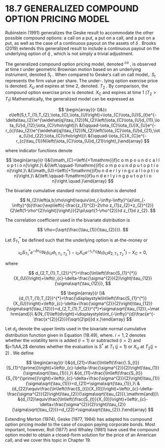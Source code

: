 # 18.7 GENERALIZED COMPOUND OPTION PRICING MODEL

Rubinstein (1991) generalizes the Geske result to accommodate the other possible compound options: a call on a put, a put on a call, and a put on a put, as well as the case of a continuous payout on the assets of $\delta$ . Brooks (2019) extends this generalized result to include a continuous payout on the underlying option of $\widehat{q}$ , which is not simply a trivial adjustment.

The generalized compound option pricing model, denoted $^{c o}$ , is observed at time $t$ under geometric Brownian motion based on an underlying instrument, denoted $S_{t}$ . When compared to Geske's call on call model,. $S_{t}$ represents the firm value per share. The under-. lying option exercise price is denoted. $X_{U}$ and expires at time 2, denoted. $T_{2}$ . By comparison, the compound option exercise price is denoted. $X_{\mathrm{{C}}}$ and expires at time 1 $(T_{2}>T_{1})$ Mathematically, the generalized model can be expressed as

$$
\begin{array}{r l}&{c o\left(S,t,T_{1},T_{2},\iota_{C},\iota_{U}\right)=\iota_{C}\iota_{U}S_{t}e^{-\delta\tau_{2}}e^{\widehat{q}\tau_{12}}N_{2}\left(\iota_{C}\iota_{U}d_{11},\iota_{U}d_{12};\iota_{C}\rho\right)}\ &{\qquad-\iota_{C}\iota_{U}X_{U}e^{-r_{c}\tau_{2}}e^{\widehat{q}\tau_{12}}N_{2}\left(\iota_{C}\iota_{U}d_{21},\iota_{U}d_{22};\iota_{C}\rho\right)}\ &{\qquad-\iota_{C}X_{C}e^{-r_{c}\tau_{1}}N\left(\iota_{C}\iota_{U}d_{21}\right),}\end{array}
$$

where indicator functions denote

$$
\begin{array}{r l}&{\imath_{C}=\left\{+1\mathrm{{if}c o m p o u n d c a l l o p t i o n}\right.}\ &{\left.\qquad-1\mathrm{{if}c o m p o u n d p u t o p t i o n}\right.}\ &{\imath_{U}=\left\{+1\mathrm{{if}u n d e r l y i n g c a l l o p t i o n}\right.}\ &{\left.\qquad-1\mathrm{{if}u n d e r l y i n g p u t o p t i o n}\right.\quad.}\end{array}
$$

The bivariate cumulative standard normal distribution is denoted

$$
N_{2}\left(a,b;\rho\right)\equiv\int_{-\infty-\infty}^{a}\int_{-\infty}^{b}\frac{\exp\left\{-\frac{z_{1}^{2}-2\rho z_{1}z_{2}+z_{2}^{2}}{2\left(1-\rho^{2}\right)}\right\}}{2\pi\sqrt{1-\rho^{2}}}d z_{1}d z_{2}.
$$

The correlation coefficient used in the bivariate distribution is

$$
\rho={\sqrt{\frac{\tau_{1}}{\tau_{2}}}}.
$$

Let $S_{T_{1}}^{*}$ be defined such that the underlying option is at-the-money or

$$
\iota_{U}S_{T_{1}}^{*}e^{-\delta\tau_{12}}N_{1}\left(\iota_{U}d_{1,T_{1},T_{2}}^{*}\right)-\iota_{U}X_{U}e^{-r_{c}\tau_{12}}N_{1}\left(\iota_{U}d_{2,T_{1},T_{2}}^{*}\right)-X_{C}=0,
$$

where

$$
d_{2,T_{1},T_{2}}^{*}=\frac{\ln\left(\frac{S_{1}^{*}}{X_{U}}\right)+\left(r_{c}-\delta-\frac{\sigma^{2}}{2}\right)\tau_{12}}{\sigma\sqrt{\tau_{12}}},
$$

$$
\begin{array}{r l}&{d_{1,T_{1},T_{2}}^{*}=\frac{\displaystyle\ln\left(\frac{S_{1}^{*}}{X_{U}}\right)+\left(r_{c}-\delta+\frac{\sigma^{2}}{2}\right)\tau_{12}}{\sigma\sqrt{\tau_{12}}}=d_{2,T_{1},T_{2}}^{*}+\sigma\sqrt{\tau_{12}},~\mathrm{and}}\ &{N_{1}\left(d\right)=\displaystyle\int_{-\infty}^{d}\frac{e^{-\frac{x^{2}}{2}}}{\sqrt{2\pi}}d x.}\end{array}
$$

Let $d_{i j}$ denote the upper limits used in the bivariate normal cumulative distribution function given in Equation (18.49), where. $i=1{,}2$ denotes whether the volatility term is added $(i=1)$ or subtracted $(i=2)$ and $j=1\AA,2$ denotes whether the evaluation is $S^{*}$ at $T_{1}$ $(j=1)$ or $X_{U}$ at $T_{2}(j=2)$ . We define

$$
\begin{array}{r l}&{d_{21}=\frac{\ln\left(\frac{\ S_{t}}{S_{1}^{\prime}}\right)+\left(r_{c}-\delta-\frac{\sigma^{2}}{2}\right)\tau_{1}}{\sigma\sqrt{\tau_{1}}},}\ &{d_{11}=\frac{\ln\left(\frac{S_{t}}{S_{1}^{\prime}}\right)+\left(r_{c}-\delta+\frac{\sigma^{2}}{2}\right)\tau_{1}}{\sigma\sqrt{\tau_{1}}}=d_{21}+\sigma\sqrt{\tau_{1}},}\ &{d_{22}\equiv\frac{\ln\left(\frac{S_{t}}{X_{0}}\right)+\left(r_{c}-\delta-\frac{\sigma^{2}}{2}\right)\tau_{2}}{\sigma\sqrt{\tau_{2}}},\mathrm{and}}\ &{d_{12}\equiv\frac{\ln\left(\frac{S_{t}}{X_{0}}\right)+\left(r_{c}-\delta+\frac{\sigma^{2}}{2}\right)\tau_{2}}{\sigma\sqrt{\tau_{2}}}=d_{22}+\sigma\sqrt{\tau_{2}}.}\end{array}
$$

Extending Merton (1974), Geske (1977, 1984) has adapted his compound option pricing model to the case of coupon paying corporate bonds. Most important, however, Roll (1977) and Whaley (1981) have used the compound option model to obtain a closed-form solution for the price of an American call, and we cover this topic in Chapter 19.
